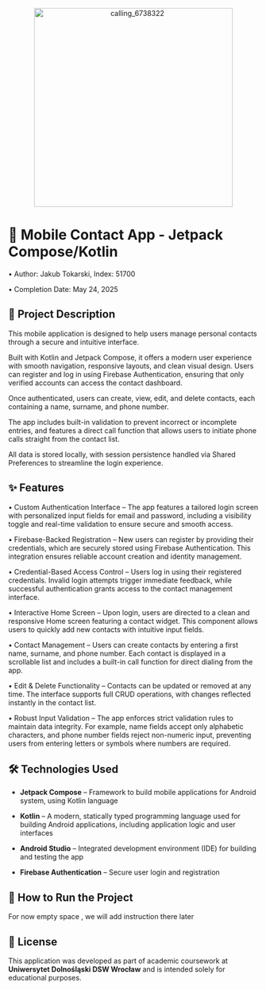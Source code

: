 <p align="center">
  <img width="400" height="400" alt="calling_6738322" src="https://github.com/user-attachments/assets/295e3232-8506-46bd-a023-e92ce5411c67" />
</p>


# 📱 Mobile Contact App - Jetpack Compose/Kotlin

• Author: Jakub Tokarski, Index: 51700 

• Completion Date: May 24, 2025  

## 📄 Project Description

This mobile application is designed to help users manage personal contacts through a secure and intuitive interface. 

Built with Kotlin and Jetpack Compose, it offers a modern user experience with smooth navigation, responsive layouts, and clean visual design. Users can register and log in using Firebase Authentication, ensuring that only verified accounts can access the contact dashboard.

Once authenticated, users can create, view, edit, and delete contacts, each containing a name, surname, and phone number. 

The app includes built-in validation to prevent incorrect or incomplete entries, and features a direct call function that allows users to initiate phone calls straight from the contact list. 

All data is stored locally, with session persistence handled via Shared Preferences to streamline the login experience.

## ✨ Features

• Custom Authentication Interface – The app features a tailored login screen with personalized input fields for email and password, including a visibility toggle and real-time validation to ensure secure and smooth access.

• Firebase-Backed Registration – New users can register by providing their credentials, which are securely stored using Firebase Authentication. This integration ensures reliable account creation and identity management.

• Credential-Based Access Control – Users log in using their registered credentials. Invalid login attempts trigger immediate feedback, while successful authentication grants access to the contact management interface.

• Interactive Home Screen – Upon login, users are directed to a clean and responsive Home screen featuring a contact widget. This component allows users to quickly add new contacts with intuitive input fields.

• Contact Management – Users can create contacts by entering a first name, surname, and phone number. Each contact is displayed in a scrollable list and includes a built-in call function for direct dialing from the app.

• Edit & Delete Functionality – Contacts can be updated or removed at any time. The interface supports full CRUD operations, with changes reflected instantly in the contact list.

• Robust Input Validation – The app enforces strict validation rules to maintain data integrity. For example, name fields accept only alphabetic characters, and phone number fields reject non-numeric input, preventing users from entering letters or symbols where numbers are required.


## 🛠️ Technologies Used

- **Jetpack Compose** – Framework to build mobile applications for Android system, using Kotlin language

- **Kotlin** – A modern, statically typed programming language used for building Android applications, including application logic and user interfaces
  
- **Android Studio** – Integrated development environment (IDE) for building and testing the app
  
- **Firebase Authentication** – Secure user login and registration

## 🚀 How to Run the Project

For now empty space , we will add instruction there later

## 📄 License

This application was developed as part of academic coursework at **Uniwersytet Dolnośląski DSW Wrocław** and is intended solely for educational purposes.  
